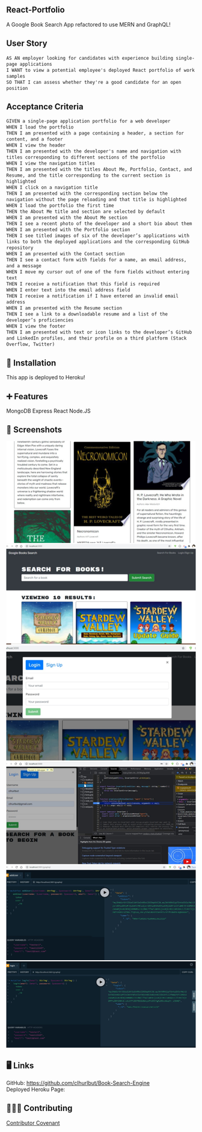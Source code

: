 ## React-Portfolio
A Google Book Search App refactored to use MERN and GraphQL!

## User Story 
```
AS AN employer looking for candidates with experience building single-page applications
I WANT to view a potential employee's deployed React portfolio of work samples
SO THAT I can assess whether they're a good candidate for an open position
```
## Acceptance Criteria
```
GIVEN a single-page application portfolio for a web developer
WHEN I load the portfolio
THEN I am presented with a page containing a header, a section for content, and a footer
WHEN I view the header
THEN I am presented with the developer's name and navigation with titles corresponding to different sections of the portfolio
WHEN I view the navigation titles
THEN I am presented with the titles About Me, Portfolio, Contact, and Resume, and the title corresponding to the current section is highlighted
WHEN I click on a navigation title
THEN I am presented with the corresponding section below the navigation without the page reloading and that title is highlighted
WHEN I load the portfolio the first time
THEN the About Me title and section are selected by default
WHEN I am presented with the About Me section
THEN I see a recent photo of the developer and a short bio about them
WHEN I am presented with the Portfolio section
THEN I see titled images of six of the developer’s applications with links to both the deployed applications and the corresponding GitHub repository
WHEN I am presented with the Contact section
THEN I see a contact form with fields for a name, an email address, and a message
WHEN I move my cursor out of one of the form fields without entering text
THEN I receive a notification that this field is required
WHEN I enter text into the email address field
THEN I receive a notification if I have entered an invalid email address
WHEN I am presented with the Resume section
THEN I see a link to a downloadable resume and a list of the developer’s proficiencies
WHEN I view the footer
THEN I am presented with text or icon links to the developer’s GitHub and LinkedIn profiles, and their profile on a third platform (Stack Overflow, Twitter) 
```

  ## 💽 Installation
  This app is deployed to Heroku! 

  ## ➕ Features
  MongoDB Express React Node.JS

  ## 💾 Screenshots
  ![Screenshot of App 2](./assets/bookapp1.jpg)
  ![Screenshot of App](./assets/bookapp2.jpg)
  ![Screenshot of App](./assets/bookapp3.jpg)
  ![Screenshot of App](assets/debugger.jpg)
  ![Screenshot of App](assets/graphqladduser.jpg)
  ![Screenshot of App](assets/graphqllogin.jpg)
  
 
 ## 🖥️ Links 
GitHub: https://github.com/clhurlbut/Book-Search-Engine <br>
Deployed Heroku Page:  <br>

  ## 🧑‍🤝‍🧑 Contributing
   [Contributor Covenant](https://www.contributor-covenant.org/)
